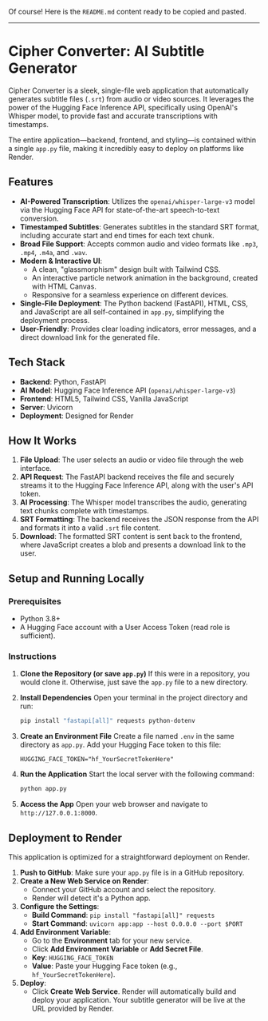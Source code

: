 Of course! Here is the `README.md` content ready to be copied and pasted.

---

# Cipher Converter: AI Subtitle Generator

Cipher Converter is a sleek, single-file web application that automatically generates subtitle files (`.srt`) from audio or video sources. It leverages the power of the Hugging Face Inference API, specifically using OpenAI's Whisper model, to provide fast and accurate transcriptions with timestamps.

The entire application—backend, frontend, and styling—is contained within a single `app.py` file, making it incredibly easy to deploy on platforms like Render.



## Features

-   **AI-Powered Transcription**: Utilizes the `openai/whisper-large-v3` model via the Hugging Face API for state-of-the-art speech-to-text conversion.
-   **Timestamped Subtitles**: Generates subtitles in the standard SRT format, including accurate start and end times for each text chunk.
-   **Broad File Support**: Accepts common audio and video formats like `.mp3`, `.mp4`, `.m4a`, and `.wav`.
-   **Modern & Interactive UI**:
    -   A clean, "glassmorphism" design built with Tailwind CSS.
    -   An interactive particle network animation in the background, created with HTML Canvas.
    -   Responsive for a seamless experience on different devices.
-   **Single-File Deployment**: The Python backend (FastAPI), HTML, CSS, and JavaScript are all self-contained in `app.py`, simplifying the deployment process.
-   **User-Friendly**: Provides clear loading indicators, error messages, and a direct download link for the generated file.

## Tech Stack

-   **Backend**: Python, FastAPI
-   **AI Model**: Hugging Face Inference API (`openai/whisper-large-v3`)
-   **Frontend**: HTML5, Tailwind CSS, Vanilla JavaScript
-   **Server**: Uvicorn
-   **Deployment**: Designed for Render

## How It Works

1.  **File Upload**: The user selects an audio or video file through the web interface.
2.  **API Request**: The FastAPI backend receives the file and securely streams it to the Hugging Face Inference API, along with the user's API token.
3.  **AI Processing**: The Whisper model transcribes the audio, generating text chunks complete with timestamps.
4.  **SRT Formatting**: The backend receives the JSON response from the API and formats it into a valid `.srt` file content.
5.  **Download**: The formatted SRT content is sent back to the frontend, where JavaScript creates a blob and presents a download link to the user.

## Setup and Running Locally

### Prerequisites

-   Python 3.8+
-   A Hugging Face account with a User Access Token (read role is sufficient).

### Instructions

1.  **Clone the Repository (or save `app.py`)**
    If this were in a repository, you would clone it. Otherwise, just save the `app.py` file to a new directory.

2.  **Install Dependencies**
    Open your terminal in the project directory and run:
    ```bash
    pip install "fastapi[all]" requests python-dotenv
    ```

3.  **Create an Environment File**
    Create a file named `.env` in the same directory as `app.py`. Add your Hugging Face token to this file:
    ```
    HUGGING_FACE_TOKEN="hf_YourSecretTokenHere"
    ```

4.  **Run the Application**
    Start the local server with the following command:
    ```bash
    python app.py
    ```

5.  **Access the App**
    Open your web browser and navigate to `http://127.0.0.1:8000`.

## Deployment to Render

This application is optimized for a straightforward deployment on Render.

1.  **Push to GitHub**: Make sure your `app.py` file is in a GitHub repository.
2.  **Create a New Web Service on Render**:
    -   Connect your GitHub account and select the repository.
    -   Render will detect it's a Python app.
3.  **Configure the Settings**:
    -   **Build Command**: `pip install "fastapi[all]" requests`
    -   **Start Command**: `uvicorn app:app --host 0.0.0.0 --port $PORT`
4.  **Add Environment Variable**:
    -   Go to the **Environment** tab for your new service.
    -   Click **Add Environment Variable** or **Add Secret File**.
    -   **Key**: `HUGGING_FACE_TOKEN`
    -   **Value**: Paste your Hugging Face token (e.g., `hf_YourSecretTokenHere`).
5.  **Deploy**:
    -   Click **Create Web Service**. Render will automatically build and deploy your application. Your subtitle generator will be live at the URL provided by Render.
